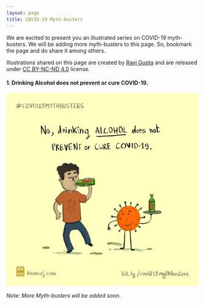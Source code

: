 ```yaml
---
layout: page
title: COVID-19 Myth-busters
---
```

We are excited to present you an illustrated series on COVID-19 myth-busters. We will be adding more myth-busters to this page. So, bookmark the page and do share it among others.

Illustrations shared on this page are created by [Ravi Gupta](https://www.ravigupta.me/) and are released under [CC BY-NC-ND 4.0](https://creativecommons.org/licenses/by-nc-nd/4.0/) license.

#### 1. Drinking Alcohol does not prevent or cure COVID-19.
<img src="/public/images/covid19mythbusters/CovidMythBusters_Alcohol.jpg" alt="Illustration on COVID-19 myth about alcohol.">

*Note: More Myth-busters will be added soon.*
